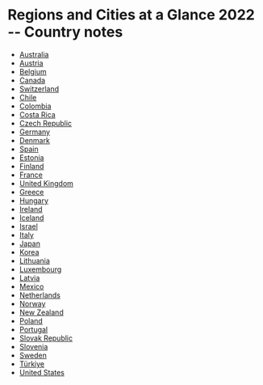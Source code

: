 # Regions and Cities at a Glance 2022 -- Country notes

-   [Australia](https://oecd-cfe-eds.github.io/racg22-inmyplace/AUS.html)
-   [Austria](https://oecd-cfe-eds.github.io/racg22-inmyplace/AUT.html)
-   [Belgium](https://oecd-cfe-eds.github.io/racg22-inmyplace/BEL.html)
-   [Canada](https://oecd-cfe-eds.github.io/racg22-inmyplace/CAN.html)
-   [Switzerland](https://oecd-cfe-eds.github.io/racg22-inmyplace/CHE.html)
-   [Chile](https://oecd-cfe-eds.github.io/racg22-inmyplace/CHL.html)
-   [Colombia](https://oecd-cfe-eds.github.io/racg22-inmyplace/COL.html)
-   [Costa
    Rica](https://oecd-cfe-eds.github.io/racg22-inmyplace/CRI.html)
-   [Czech
    Republic](https://oecd-cfe-eds.github.io/racg22-inmyplace/CZE.html)
-   [Germany](https://oecd-cfe-eds.github.io/racg22-inmyplace/DEU.html)
-   [Denmark](https://oecd-cfe-eds.github.io/racg22-inmyplace/DNK.html)
-   [Spain](https://oecd-cfe-eds.github.io/racg22-inmyplace/ESP.html)
-   [Estonia](https://oecd-cfe-eds.github.io/racg22-inmyplace/EST.html)
-   [Finland](https://oecd-cfe-eds.github.io/racg22-inmyplace/FIN.html)
-   [France](https://oecd-cfe-eds.github.io/racg22-inmyplace/FRA.html)
-   [United
    Kingdom](https://oecd-cfe-eds.github.io/racg22-inmyplace/GBR.html)
-   [Greece](https://oecd-cfe-eds.github.io/racg22-inmyplace/GRC.html)
-   [Hungary](https://oecd-cfe-eds.github.io/racg22-inmyplace/HUN.html)
-   [Ireland](https://oecd-cfe-eds.github.io/racg22-inmyplace/IRL.html)
-   [Iceland](https://oecd-cfe-eds.github.io/racg22-inmyplace/ISL.html)
-   [Israel](https://oecd-cfe-eds.github.io/racg22-inmyplace/ISR.html)
-   [Italy](https://oecd-cfe-eds.github.io/racg22-inmyplace/ITA.html)
-   [Japan](https://oecd-cfe-eds.github.io/racg22-inmyplace/JPN.html)
-   [Korea](https://oecd-cfe-eds.github.io/racg22-inmyplace/KOR.html)
-   [Lithuania](https://oecd-cfe-eds.github.io/racg22-inmyplace/LTU.html)
-   [Luxembourg](https://oecd-cfe-eds.github.io/racg22-inmyplace/LUX.html)
-   [Latvia](https://oecd-cfe-eds.github.io/racg22-inmyplace/LVA.html)
-   [Mexico](https://oecd-cfe-eds.github.io/racg22-inmyplace/MEX.html)
-   [Netherlands](https://oecd-cfe-eds.github.io/racg22-inmyplace/NLD.html)
-   [Norway](https://oecd-cfe-eds.github.io/racg22-inmyplace/NOR.html)
-   [New
    Zealand](https://oecd-cfe-eds.github.io/racg22-inmyplace/NZL.html)
-   [Poland](https://oecd-cfe-eds.github.io/racg22-inmyplace/POL.html)
-   [Portugal](https://oecd-cfe-eds.github.io/racg22-inmyplace/PRT.html)
-   [Slovak
    Republic](https://oecd-cfe-eds.github.io/racg22-inmyplace/SVK.html)
-   [Slovenia](https://oecd-cfe-eds.github.io/racg22-inmyplace/SVN.html)
-   [Sweden](https://oecd-cfe-eds.github.io/racg22-inmyplace/SWE.html)
-   [Türkiye](https://oecd-cfe-eds.github.io/racg22-inmyplace/TUR.html)
-   [United
    States](https://oecd-cfe-eds.github.io/racg22-inmyplace/USA.html)

<!-- - [Australie](https://oecd-cfe-eds.github.io/racg22-inmyplace/AUS.html) -->
<!-- - [Autriche](https://oecd-cfe-eds.github.io/racg22-inmyplace/AUT.html) -->
<!-- - [Belgique](https://oecd-cfe-eds.github.io/racg22-inmyplace/BEL.html) -->
<!-- - [Canada](https://oecd-cfe-eds.github.io/racg22-inmyplace/CAN.html) -->
<!-- - [Suisse](https://oecd-cfe-eds.github.io/racg22-inmyplace/CHE.html) -->
<!-- - [Chili](https://oecd-cfe-eds.github.io/racg22-inmyplace/CHL.html) -->
<!-- - [Colombie](https://oecd-cfe-eds.github.io/racg22-inmyplace/COL.html) -->
<!-- - [Costa Rica](https://oecd-cfe-eds.github.io/racg22-inmyplace/CRI.html) -->
<!-- - [République tchèque](https://oecd-cfe-eds.github.io/racg22-inmyplace/CZE.html) -->
<!-- - [Allemagne](https://oecd-cfe-eds.github.io/racg22-inmyplace/DEU.html) -->
<!-- - [Danemark](https://oecd-cfe-eds.github.io/racg22-inmyplace/DNK.html) -->
<!-- - [Espagne](https://oecd-cfe-eds.github.io/racg22-inmyplace/ESP.html) -->
<!-- - [Estonie](https://oecd-cfe-eds.github.io/racg22-inmyplace/EST.html) -->
<!-- - [Finlande](https://oecd-cfe-eds.github.io/racg22-inmyplace/FIN.html) -->
<!-- - [France](https://oecd-cfe-eds.github.io/racg22-inmyplace/FRA.html) -->
<!-- - [Royaume-Uni](https://oecd-cfe-eds.github.io/racg22-inmyplace/GBR.html) -->
<!-- - [Grèce](https://oecd-cfe-eds.github.io/racg22-inmyplace/GRC.html) -->
<!-- - [Hongrie](https://oecd-cfe-eds.github.io/racg22-inmyplace/HUN.html) -->
<!-- - [Irlande](https://oecd-cfe-eds.github.io/racg22-inmyplace/IRL.html) -->
<!-- - [Islande](https://oecd-cfe-eds.github.io/racg22-inmyplace/ISL.html) -->
<!-- - [Israël](https://oecd-cfe-eds.github.io/racg22-inmyplace/ISR.html) -->
<!-- - [Italie](https://oecd-cfe-eds.github.io/racg22-inmyplace/ITA.html) -->
<!-- - [Japon](https://oecd-cfe-eds.github.io/racg22-inmyplace/JPN.html) -->
<!-- - [Corée](https://oecd-cfe-eds.github.io/racg22-inmyplace/KOR.html) -->
<!-- - [Lituanie](https://oecd-cfe-eds.github.io/racg22-inmyplace/LTU.html) -->
<!-- - [Luxembourg](https://oecd-cfe-eds.github.io/racg22-inmyplace/LUX.html) -->
<!-- - [Lettonie](https://oecd-cfe-eds.github.io/racg22-inmyplace/LVA.html) -->
<!-- - [Mexique](https://oecd-cfe-eds.github.io/racg22-inmyplace/MEX.html) -->
<!-- - [Pays-Bas](https://oecd-cfe-eds.github.io/racg22-inmyplace/NLD.html) -->
<!-- - [Norvège](https://oecd-cfe-eds.github.io/racg22-inmyplace/NOR.html) -->
<!-- - [Nouvelle-Zélande](https://oecd-cfe-eds.github.io/racg22-inmyplace/NZL.html) -->
<!-- - [Pologne](https://oecd-cfe-eds.github.io/racg22-inmyplace/POL.html) -->
<!-- - [Portugal](https://oecd-cfe-eds.github.io/racg22-inmyplace/PRT.html) -->
<!-- - [République slovaque](https://oecd-cfe-eds.github.io/racg22-inmyplace/SVK.html) -->
<!-- - [Slovénie](https://oecd-cfe-eds.github.io/racg22-inmyplace/SVN.html) -->
<!-- - [Suède](https://oecd-cfe-eds.github.io/racg22-inmyplace/SWE.html) -->
<!-- - [Türkiye](https://oecd-cfe-eds.github.io/racg22-inmyplace/TUR.html) -->
<!-- - [États-Unis](https://oecd-cfe-eds.github.io/racg22-inmyplace/USA.html) -->
